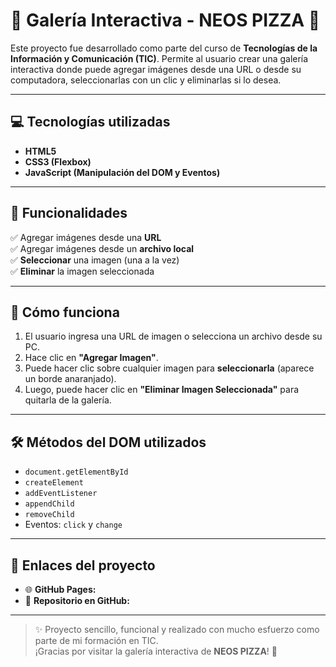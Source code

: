# 📸 Galería Interactiva - NEOS PIZZA 🍕

Este proyecto fue desarrollado como parte del curso de **Tecnologías de la Información y Comunicación (TIC)**. Permite al usuario crear una galería interactiva donde puede agregar imágenes desde una URL o desde su computadora, seleccionarlas con un clic y eliminarlas si lo desea.

---

## 💻 Tecnologías utilizadas

- **HTML5**
- **CSS3 (Flexbox)**
- **JavaScript (Manipulación del DOM y Eventos)**

---

## 🎯 Funcionalidades

✅ Agregar imágenes desde una **URL**  
✅ Agregar imágenes desde un **archivo local**  
✅ **Seleccionar** una imagen (una a la vez)  
✅ **Eliminar** la imagen seleccionada  

---

## 📸 Cómo funciona

1. El usuario ingresa una URL de imagen o selecciona un archivo desde su PC.
2. Hace clic en **"Agregar Imagen"**.
3. Puede hacer clic sobre cualquier imagen para **seleccionarla** (aparece un borde anaranjado).
4. Luego, puede hacer clic en **"Eliminar Imagen Seleccionada"** para quitarla de la galería.

---

## 🛠 Métodos del DOM utilizados

- `document.getElementById`
- `createElement`
- `addEventListener`
- `appendChild`
- `removeChild`
- Eventos: `click` y `change`

---

## 🔗 Enlaces del proyecto

- 🌐 **GitHub Pages:** 
- 📂 **Repositorio en GitHub:** 

---

> ✨ Proyecto sencillo, funcional y realizado con mucho esfuerzo como parte de mi formación en TIC.  
> ¡Gracias por visitar la galería interactiva de **NEOS PIZZA**! 🍕
